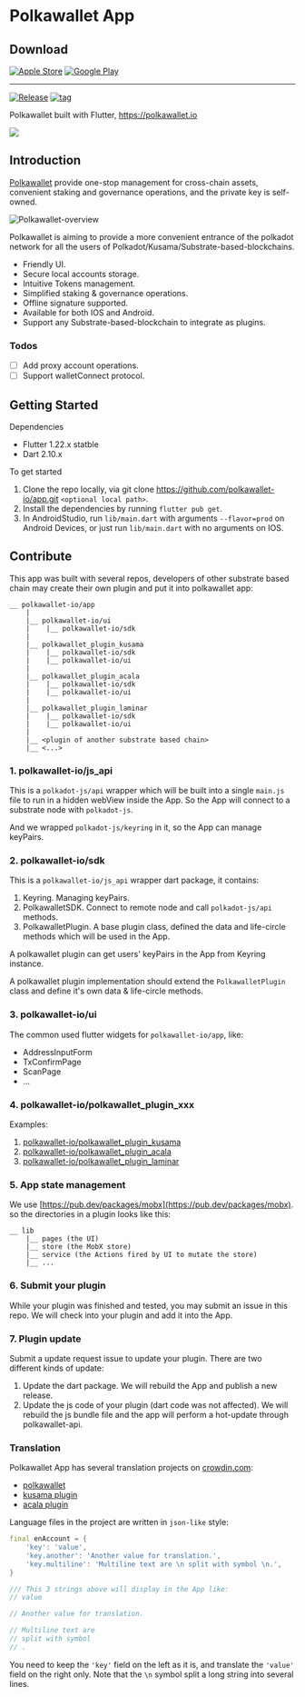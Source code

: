 # Polkawallet App

## Download
[![Apple Store](https://img.shields.io/badge/Apple%20Store-iOS-Silver?logo=apple)](https://apps.apple.com/us/app/polkawallet/id1520301768)
[![Google Play](https://img.shields.io/badge/Google%20Play-Android-green?logo=google%20play)](https://play.google.com/store/apps/details?id=io.polkawallet.www.polka_wallet)

----

[![Release](https://img.shields.io/github/v/release/polkawallet-io/app)](https://github.com/polkawallet-io/app/releases)
[![tag](https://img.shields.io/github/v/tag/polkawallet-io/app)](https://github.com/polkawallet-io/app/tags)

Polkawallet built with Flutter, https://polkawallet.io

![](https://github.com/jiangfuyao/polkawallet-flutter-images/raw/master/cover-eb14f464e002642772ffad6d4c9debd5.png)

## Introduction

[Polkawallet](http://polkawallet.io) provide one-stop management for cross-chain assets, convenient staking and governance operations, and the private key is self-owned.

![Polkawallet-overview](./polkawallet-overview.png)

Polkawallet is aiming to provide a more convenient entrance of the polkadot network for all the users of Polkadot/Kusama/Substrate-based-blockchains.

- Friendly UI.
- Secure local accounts storage.
- Intuitive Tokens management.
- Simplified staking & governance operations.
- Offline signature supported.
- Available for both IOS and Android.
- Support any Substrate-based-blockchain to integrate as plugins.

### Todos
- [ ] Add proxy account operations.
- [ ] Support walletConnect protocol.

## Getting Started

Dependencies
 - Flutter 1.22.x statble
 - Dart 2.10.x

To get started
 1. Clone the repo locally, via git clone https://github.com/polkawallet-io/app.git `<optional local path>`.
 2. Install the dependencies by running `flutter pub get`.
 3. In AndroidStudio, run `lib/main.dart` with arguments `--flavor=prod` on Android Devices,
 or just run `lib/main.dart` with no arguments on IOS.

## Contribute

This app was built with several repos, developers of other substrate based chain
may create their own plugin and put it into polkawallet app:

```
__ polkawallet-io/app
    |
    |__ polkawallet-io/ui
    |    |__ polkawallet-io/sdk
    |
    |__ polkawallet_plugin_kusama
    |    |__ polkawallet-io/sdk
    |    |__ polkawallet-io/ui
    |
    |__ polkawallet_plugin_acala
    |    |__ polkawallet-io/sdk
    |    |__ polkawallet-io/ui
    |
    |__ polkawallet_plugin_laminar
    |    |__ polkawallet-io/sdk
    |    |__ polkawallet-io/ui
    |
    |__ <plugin of another substrate based chain>
    |__ <...>
```

### 1. polkawallet-io/js_api
This is a `polkadot-js/api` wrapper which will be built into a single `main.js` file
to run in a hidden webView inside the App. So the App will connect to a substrate node
with `polkadot-js`.

And we wrapped `polkadot-js/keyring` in it, so the App can manage keyPairs.

### 2. polkawallet-io/sdk
This is a `polkawallet-io/js_api` wrapper dart package, it contains:

 1. Keyring. Managing keyPairs.
 2. PolkawalletSDK. Connect to remote node and call `polkadot-js/api` methods.
 3. PolkawalletPlugin. A base plugin class, defined the data and life-circle methods
 which will be used in the App.

A polkawallet plugin can get users' keyPairs in the App from Keyring instance.

A polkawallet plugin implementation should extend the `PolkawalletPlugin` class and
define it's own data & life-circle methods.

### 3. polkawallet-io/ui
The common used flutter widgets for `polkawallet-io/app`, like:
 - AddressInputForm
 - TxConfirmPage
 - ScanPage
 - ...

### 4. polkawallet-io/polkawallet_plugin_xxx
Examples:
 1. [polkawallet-io/polkawallet_plugin_kusama](https://github.com/polkawallet-io/polkawallet_plugin_kusama)
 2. [polkawallet-io/polkawallet_plugin_acala](https://github.com/polkawallet-io/polkawallet_plugin_acala)
 3. [polkawallet-io/polkawallet_plugin_laminar](https://github.com/polkawallet-io/polkawallet_plugin_laminar)

### 5. App state management
We use [https://pub.dev/packages/mobx](https://pub.dev/packages/mobx).
so the directories in a plugin looks like this:
```
__ lib
    |__ pages (the UI)
    |__ store (the MobX store)
    |__ service (the Actions fired by UI to mutate the store)
    |__ ...
```

### 6. Submit your plugin
While your plugin was finished and tested, you may submit an issue in this repo.
We will check into your plugin and add it into the App.

### 7. Plugin update
Submit a update request issue to update your plugin. There are two different kinds of update:
 1. Update the dart package. We will rebuild the App and publish a new release.
 2. Update the js code of your plugin (dart code was not affected). We will rebuild the
  js bundle file and the app will perform a hot-update through polkawallet-api.


### Translation
Polkawallet App has several translation projects on [crowdin.com](https://crowdin.com/):

 - [polkawallet](https://crowdin.com/project/polkawallet)
 - [kusama plugin](https://crowdin.com/project/polkawalletpluginkusama)
 - [acala plugin](https://crowdin.com/project/polkawalletpluginacala)

Language files in the project are written in `json-like` style:
```dart
final enAccount = {
    'key': 'value',
    'key.another': 'Another value for translation.',
    'key.multiline': 'Multiline text are \n split with symbol \n.',
}

/// This 3 strings above will display in the App like:
// value

// Another value for translation.

// Multiline text are
// split with symbol
// .
```
You need to keep the `'key'` field on the left as it is, and translate the `'value'`
field on the right only. Note that the `\n` symbol split a long string into several lines.